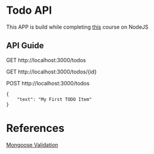 # Todo API

This APP is build while completing [this](https://www.udemy.com/the-complete-nodejs-developer-course-2) course on NodeJS

## API Guide
GET http://localhost:3000/todos  

GET http://localhost:3000/todos/{id}  

POST http://localhost:3000/todos
```
{
	"text": "My First TODO Item"
}
```

# References
[Mongoose Validation](http://mongoosejs.com/docs/validation.html)
